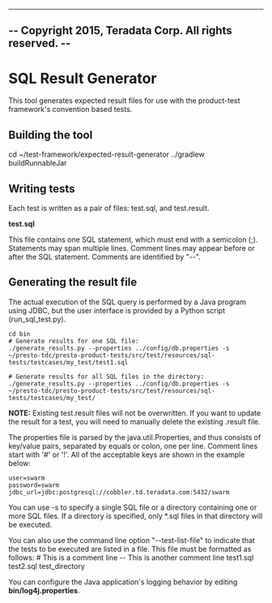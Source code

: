 ---------------------------------------------------------
-- Copyright 2015, Teradata Corp. All rights reserved. --
---------------------------------------------------------

SQL Result Generator
================

This tool generates expected result files for use with the product-test framework's convention based tests.

Building the tool
-----------------
cd ~/test-framework/expected-result-generator
../gradlew buildRunnableJar

Writing tests
-------------
Each test is written as a pair of files: test.sql, and test.result.

**test.sql**

This file contains one SQL statement, which must end with a semicolon (;).
Statements may span multiple lines.  Comment lines
may appear before or after the SQL statement.
Comments are identified by "--".

Generating the result file
--------------------------
The actual execution of the SQL query is performed by a Java program using 
JDBC, but the user interface is provided by a Python script (run_sql_test.py).

    cd bin
    # Generate results for one SQL file:
    ./generate_results.py --properties ../config/db.properties -s ~/presto-tdc/presto-product-tests/src/test/resources/sql-tests/testcases/my_test/test1.sql
    
    # Generate results for all SQL files in the directory:
    ./generate_results.py --properties ../config/db.properties -s ~/presto-tdc/presto-product-tests/src/test/resources/sql-tests/testcases/my_test/

**NOTE:** Existing test.result files will not be overwritten.  If you want to update the result for a test, you will need to manually delete the existing .result file.

The properties file is parsed by the java.util.Properties, and thus consists
of key/value pairs, separated by equals or colon, one per line.  Comment
lines start with '#' or '!'.  All of the acceptable keys are shown in the
example below:

    user=swarm
    password=swarm
    jdbc_url=jdbc:postgresql://cobbler.td.teradata.com:5432/swarm

You can use -s to specify a single SQL file or a directory containing one or more SQL files.
If a directory is specified, only *.sql files in that directory will be executed.

You can also use the command line option "--test-list-file" to indicate that the tests to be executed are listed in a file.
This file must be formatted as follows:
    # This is a comment line
    -- This is another comment line
    test1.sql
    test2.sql
    test_directory

You can configure the Java application's logging behavior by editing 
**bin/log4j.properties**.


